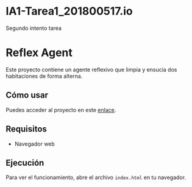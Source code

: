 # IA1-Tarea1_201800517.io
Segundo intento tarea




# Reflex Agent

Este proyecto contiene un agente reflexivo que limpia y ensucia dos habitaciones de forma alterna.

## Cómo usar

Puedes acceder al proyecto en este [enlace](https://github.com/JManuel201800517/IA1-Tarea1_201800517.io/Agentes_Reflejantes.html).

## Requisitos

- Navegador web

## Ejecución

Para ver el funcionamiento, abre el archivo `index.html` en tu navegador.
